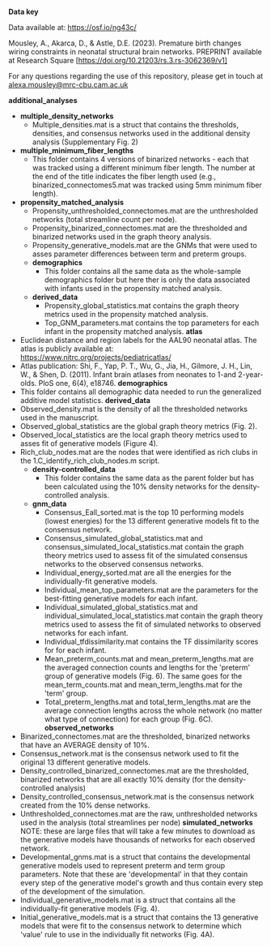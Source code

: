 **Data key**

Data available at: https://osf.io/ng43c/

Mousley, A., Akarca, D., & Astle, D.E. (2023). Premature birth changes wiring constraints in neonatal structural brain networks. PREPRINT available at Research Square [https://doi.org/10.21203/rs.3.rs-3062369/v1]

For any questions regarding the use of this repository, please get in touch at alexa.mousley@mrc-cbu.cam.ac.uk

**additional_analyses**
- **multiple_density_networks**
  	- Multiple_densities.mat is a struct that contains the thresholds, densities, and consensus networks used in the additional density analysis (Supplementary Fig. 2)
- **multiple_minimum_fiber_lengths**
	- This folder contains 4 versions of binarized networks - each that was tracked using a different minimum fiber length. The number at the end of the title indicates the fiber length used (e.g., binarized_connectomes5.mat was tracked using 5mm minimum fiber length).
- **propensity_matched_analysis**
	- Propensity_unthresholded_connectomes.mat are the unthresholded networks (total streamline count per node).
	- Propensity_binarized_connectomes.mat are the thresholded and binarized networks used in the graph theory analysis.
	- Propensity_generative_models.mat are the GNMs that were used to asses parameter differences between term and preterm groups.
	- **demographics**
		- This folder contains all the same data as the whole-sample demographics folder but here ther is only the data associated with infants used in the propensity matched analysis.
	- **derived_data**
		- Propensity_global_statistics.mat contains the graph theory metrics used in the propensity matched analysis.
		- Top_GNM_parameters.mat contains the top parameters for each infant in the propensity matched analysis.
**atlas**
- Euclidean distance and region labels for the AAL90 neonatal atlas. The atlas is publicly available at: https://www.nitrc.org/projects/pediatricatlas/
- Atlas publication: Shi, F., Yap, P. T., Wu, G., Jia, H., Gilmore, J. H., Lin, W., & Shen, D. (2011). Infant brain atlases from neonates to 1-and 2-year-olds. PloS one, 6(4), e18746.
**demographics**
- This folder contains all demographic data needed to run the generalized additive model statistics.
**derived_data**
- Observed_density.mat is the density of all the thresholded networks used in the manuscript.
- Observed_global_statistics are the global graph theory metrics (Fig. 2).
- Observed_local_statistics are the local graph theory metrics used to asses fit of generative models (Figure 4).
- Rich_club_nodes.mat are the nodes that were identified as rich clubs in the 1.C_identify_rich_club_nodes.m script.
	- **density-controlled_data**
		- This folder contains the same data as the parent folder but has been calculated using the 10% density networks for the density-controlled analysis.
	- **gnm_data**
		- Consensus_Eall_sorted.mat is the top 10 performing models (lowest energies) for the 13 different generative models fit to the consensus network.
		- Consensus_simulated_global_statistics.mat and consensus_simulated_local_statistics.mat contain the graph theory metrics used to assess fit of the simulated consensus networks to the observed consensus networks.
		- Individual_energy_sorted.mat are all the energies for the individually-fit generative models.
		- Individual_mean_top_parameters.mat are the parameters for the best-fitting generative models for each infant.
		- Individual_simulated_global_statistics.mat and individual_simulated_local_statistics.mat contain the graph theory metrics used to assess the fit of simulated networks to observed networks for each infant.
		- Individual_tfdissimilarity.mat contains the TF dissimilarity scores for for each infant.
		- Mean_preterm_counts.mat and mean_preterm_lengths.mat are the averaged connection counts and lengths for the 'preterm' group of generative models (Fig. 6). The same goes for the mean_term_counts.mat and mean_term_lengths.mat for the 'term' group.
		- Total_preterm_lengths.mat and total_term_lengths.mat are the average connection lengths across the whole network (no matter what type of connection) for each group (Fig. 6C).
**observed_networks**
- Binarized_connectomes.mat are the thresholded, binarized networks that have an AVERAGE density of 10%.
- Consensus_network.mat is the consensus network used to fit the original 13 different generative models.
- Density_controlled_binarized_connectomes.mat are the thresholded, binarized networks that are all exactly 10% density (for the density-controlled analysis)
- Density_controlled_consensus_network.mat is the consensus network created from the 10% dense networks.
- Unthresholded_connectomes.mat are the raw, unthresholded networks used in the analysis (total streamlines per node)
**simulated_networks**
NOTE: these are large files that will take a few minutes to download as the generative models have thousands of networks for each observed network.
- Developmental_gnms.mat is a struct that contains the developmental generative models used to represent preterm and term group parameters. Note that these are 'developmental' in that they contain every step of the generative model's growth and thus contain every step of the development of the simulation.
- Individual_generative_models.mat is a struct that contains all the individually-fit generative models (Fig. 4).
- Initial_generative_models.mat is a struct that contains the 13 generative models that were fit to the consensus network to determine which 'value' rule to use in the individually fit networks (Fig. 4A).
